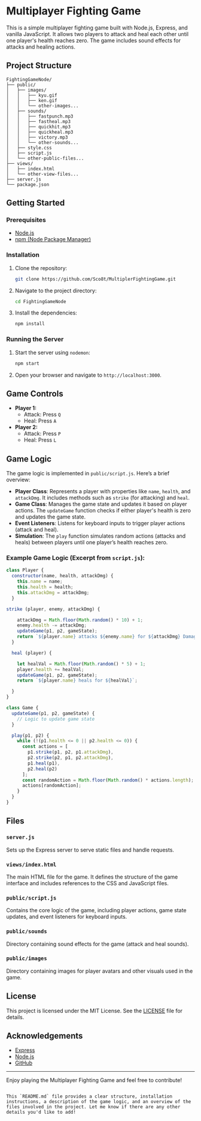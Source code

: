 
# Multiplayer Fighting Game

This is a simple multiplayer fighting game built with Node.js, Express, and vanilla JavaScript. It allows two players to attack and heal each other until one player's health reaches zero. The game includes sound effects for attacks and healing actions.

## Project Structure

```
FightingGameNode/
├── public/
│   ├── images/
│   │   ├── kyu.gif
│   │   ├── ken.gif
│   │   └── other-images...
│   ├── sounds/
│   │   ├── fastpunch.mp3
│   │   ├── fastheal.mp3
│   │   ├── quickhit.mp3
│   │   ├── quickheal.mp3
│   │   ├── victory.mp3
│   │   └── other-sounds...
│   ├── style.css
│   ├── script.js
│   └── other-public-files...
├── views/
│   ├── index.html
│   └── other-view-files...
├── server.js
└── package.json
```
## Getting Started

### Prerequisites

- [Node.js](https://nodejs.org/)
- [npm (Node Package Manager)](https://www.npmjs.com/)

### Installation

1. Clone the repository:
   ```sh
   git clone https://github.com/Sco8t/MultiplerFightingGame.git
   ```
2. Navigate to the project directory:
   ```sh
   cd FightingGameNode
   ```
3. Install the dependencies:
   ```sh
   npm install
   ```

### Running the Server

1. Start the server using `nodemon`:
   ```sh
   npm start
   ```
2. Open your browser and navigate to `http://localhost:3000`.

## Game Controls

- **Player 1:**
  - Attack: Press `Q`
  - Heal: Press `A`
- **Player 2:**
  - Attack: Press `P`
  - Heal: Press `L`

## Game Logic

The game logic is implemented in `public/script.js`. Here’s a brief overview:

- **Player Class**: Represents a player with properties like `name`, `health`, and `attackDmg`. It includes methods such as `strike` (for attacking) and `heal`.
- **Game Class**: Manages the game state and updates it based on player actions. The `updateGame` function checks if either player's health is zero and updates the game state.
- **Event Listeners**: Listens for keyboard inputs to trigger player actions (attack and heal).
- **Simulation**: The `play` function simulates random actions (attacks and heals) between players until one player’s health reaches zero.

### Example Game Logic (Excerpt from `script.js`):

```javascript
class Player {
  constructor(name, health, attackDmg) {
    this.name = name;
    this.health = health;
    this.attackDmg = attackDmg;
  }

strike (player, enemy, attackDmg) {

    attackDmg = Math.floor(Math.random() * 10) + 1;
    enemy.health -= attackDmg;
    updateGame(p1, p2, gameState);
    return `${player.name} attacks ${enemy.name} for ${attackDmg} Damage`;
  }

  heal (player) {

    let healVal = Math.floor(Math.random() * 5) + 1;
    player.health += healVal;
    updateGame(p1, p2, gameState);
    return `${player.name} heals for ${healVal}`;

  }
}

class Game {
  updateGame(p1, p2, gameState) {
    // Logic to update game state
  }

  play(p1, p2) {
    while (!(p1.health <= 0 || p2.health <= 0)) {
      const actions = [
        p1.strike(p1, p2, p1.attackDmg),
        p2.strike(p2, p1, p2.attackDmg),
        p1.heal(p1),
        p2.heal(p2)
      ];
      const randomAction = Math.floor(Math.random() * actions.length);
      actions[randomAction];
    }
  }
}
```

## Files

### `server.js`

Sets up the Express server to serve static files and handle requests.

### `views/index.html`

The main HTML file for the game. It defines the structure of the game interface and includes references to the CSS and JavaScript files.

### `public/script.js`

Contains the core logic of the game, including player actions, game state updates, and event listeners for keyboard inputs.

### `public/sounds`

Directory containing sound effects for the game (attack and heal sounds).

### `public/images`

Directory containing images for player avatars and other visuals used in the game.

## License

This project is licensed under the MIT License. See the [LICENSE](LICENSE) file for details.

## Acknowledgements

- [Express](https://expressjs.com/)
- [Node.js](https://nodejs.org/)
- [GitHub](https://github.com/)

---

Enjoy playing the Multiplayer Fighting Game and feel free to contribute!
```

This `README.md` file provides a clear structure, installation instructions, a description of the game logic, and an overview of the files involved in the project. Let me know if there are any other details you'd like to add!
